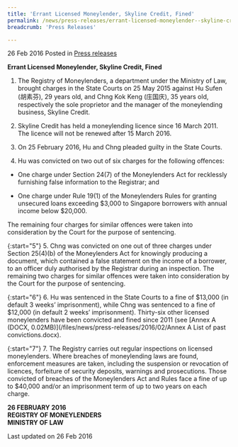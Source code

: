 ```yaml
---
title: 'Errant Licensed Moneylender, Skyline Credit, Fined'
permalink: /news/press-releases/errant-licensed-moneylender--skyline-credit--fined
breadcrumb: 'Press Releases'

---
```



26 Feb 2016 Posted in [Press releases](/news/press-releases)

**Errant Licensed Moneylender, Skyline Credit, Fined**

1. The Registry of Moneylenders, a department under the Ministry of Law, brought charges in the State Courts on 25 May 2015 against Hu Sufen (胡素芬), 29 years old, and Chng Kok Keng (庄国庆), 35 years old, respectively the sole proprietor and the manager of the moneylending business, Skyline Credit.


2. Skyline Credit has held a moneylending licence since 16 March 2011. The licence will not be renewed after 15 March 2016.


3. On 25 February 2016, Hu and Chng pleaded guilty in the State Courts.


4. Hu was convicted on two out of six charges for the following offences:

* One charge under Section 24(7) of the Moneylenders Act for recklessly furnishing false information to the Registrar; and

* One charge under Rule 19(1) of the Moneylenders Rules for granting unsecured loans exceeding $3,000 to Singapore borrowers with annual income below $20,000.

The remaining four charges for similar offences were taken into consideration by the Court for the purpose of sentencing.

{:start="5"}
5. Chng was convicted on one out of three charges under Section 25(4)(b) of the Moneylenders Act for knowingly producing a document, which contained a false statement on the income of a borrower, to an officer duly authorised by the Registrar during an inspection. The remaining two charges for similar offences were taken into consideration by the Court for the purpose of sentencing.

{:start="6"}
6. Hu was sentenced in the State Courts to a fine of $13,000 (in default 3 weeks’ imprisonment), while Chng was sentenced to a fine of $12,000 (in default 2 weeks’ imprisonment). Thirty-six other licensed moneylenders have been convicted and fined since 2011 (see [Annex A (DOCX, 0.02MB)](/files/news/press-releases/2016/02/Annex A List of past convictions.docx). 

{:start="7"}
7. The Registry carries out regular inspections on licensed moneylenders. Where breaches of moneylending laws are found, enforcement measures are taken, including the suspension or revocation of licences, forfeiture of security deposits, warnings and prosecutions. Those convicted of breaches of the Moneylenders Act and Rules face a fine of up to $40,000 and/or an imprisonment term of up to two years on each charge.

**26 FEBRUARY 2016**  
**REGISTRY OF MONEYLENDERS**  
**MINISTRY OF LAW**

<p class="right-side-updated">Last updated on 26 Feb 2016</p>
